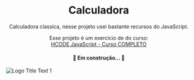 <h1 align="center">
    Calculadora
</h1>

<p align="center">Calculadora classíca, nesse projeto usei bastante recursos do JavaScript.</p>
<p align="center">Esse projeto é um exercício de do curso:
<br/>
<a href="https://www.udemy.com/course/javascript-curso-completo/" target="_blank">HCODE JavaScript - Curso COMPLETO</a>
 </p>

 <h4 align="center"> 
	🚧  Em construção...  🚧
</h4>

![](https://camo.githubusercontent.com/c828120bbe62719c6e1bc21cd1e66f9eb0304e46/68747470733a2f2f666972656261736573746f726167652e676f6f676c65617069732e636f6d2f76302f622f68636f64652d636f6d2d62722e61707073706f742e636f6d2f6f2f63616c63756c61646f72612d68636f64652e6a70673f616c743d6d6564696126746f6b656e3d35343036616133662d623936352d343031632d396234652d363534363039633738623333 "Logo Title Text 1")